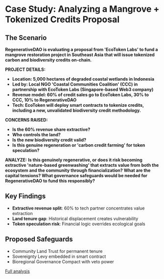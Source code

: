 # Case Study: Analyzing a Mangrove + Tokenized Credits Proposal

## The Scenario

**RegenerativeDAO is evaluating a proposal from 'EcoToken Labs' to fund a mangrove restoration project in Southeast Asia that will issue tokenized carbon and biodiversity credits on-chain.**

**PROJECT DETAILS:**

* **Location: 5,000 hectares of degraded coastal wetlands in Indonesia**
* **Led by: Local NGO 'Coastal Communities Coalition' (CCC) in partnership with EcoToken Labs (Singapore-based Web3 company)**
* **Revenue model: 60% of credit sales go to EcoToken Labs, 30% to CCC, 10% to RegenerativeDAO**
* **Tech: EcoToken will deploy smart contracts to tokenize credits, including a new, unvalidated biodiversity credit methodology.**

**CONCERNS RAISED:**

* **Is the 60% revenue share extractive?**
* **Who controls the land?**
* **Is the new biodiversity credit valid?**
* **Is this genuine regeneration or 'carbon credit farming' for token speculation?**

**ANALYZE:** **Is this genuinely regenerative, or does it risk becoming extractive 'nature-based greenwashing' that extracts value from both the ecosystem and the community through financialization? What are the capital tensions? What governance safeguards would be needed for RegenerativeDAO to fund this responsibly?**

## Key Findings

- **Extractive revenue split**: 60% to tech partner concentrates value extraction
- **Land tenure gap**: Historical displacement creates vulnerability
- **Token speculation risk**: Financial logic overrides ecological goals

## Proposed Safeguards

- Community Land Trust for permanent tenure
- Sovereignty Levy embedded in smart contract
- Bioregional Governance Compact with veto power

[Full analysis](https://github.com/CarlosArleo/regenerative-ai-architecture/blob/main/docs/case-studies/experiments/mangrove_tokenized_credits/analysis.md)
